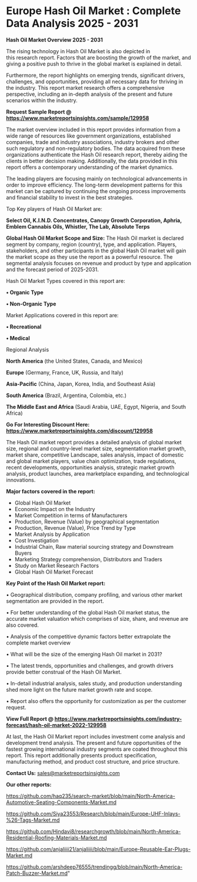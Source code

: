 # Europe Hash Oil Market : Complete Data Analysis 2025 - 2031

<Strong> Hash Oil Market Overview 2025 - 2031</strong>

The rising technology in Hash Oil Market is also depicted in this research report. Factors that are boosting the growth of the market, and giving a positive push to thrive in the global market is explained in detail.

Furthermore, the report highlights on emerging trends, significant drivers, challenges, and opportunities, providing all necessary data for thriving in the industry. This report market research offers a comprehensive perspective, including an in-depth analysis of the present and future scenarios within the industry.

<strong>Request Sample Report @ <a href=https://www.marketreportsinsights.com/sample/129958>https://www.marketreportsinsights.com/sample/129958</a></strong>

The market overview included in this report provides information from a wide range of resources like government organizations, established companies, trade and industry associations, industry brokers and other such regulatory and non-regulatory bodies. The data acquired from these organizations authenticate the Hash Oil research report, thereby aiding the clients in better decision making. Additionally, the data provided in this report offers a contemporary understanding of the market dynamics.

The leading players are focusing mainly on technological advancements in order to improve efficiency. The long-term development patterns for this market can be captured by continuing the ongoing process improvements and financial stability to invest in the best strategies.

Top Key players of Hash Oil Market are:

<strong>Select Oil, K.I.N.D. Concentrates, Canopy Growth Corporation, Aphria, Emblem Cannabis Oils, Whistler, The Lab, Absolute Terps</strong>

<strong><b>Global Hash Oil Market Scope and Size:</b></strong>
The Hash Oil market is declared segment by company, region (country), type, and application. Players, stakeholders, and other participants in the global Hash Oil market will gain the market scope as they use the report as a powerful resource. The segmental analysis focuses on revenue and product by type and application and the forecast period of 2025-2031.

Hash Oil Market Types covered in this report are:

<strong>• Organic Type

• Non-Organic Type</strong>

Market Applications covered in this report are:

<strong>• Recreational

• Medical</strong> 

Regional Analysis

<strong>North America</strong> (the United States, Canada, and Mexico)

<strong>Europe</strong> (Germany, France, UK, Russia, and Italy)

<strong>Asia-Pacific</strong> (China, Japan, Korea, India, and Southeast Asia)

<strong>South America</strong> (Brazil, Argentina, Colombia, etc.)

<strong>The Middle East and Africa</strong> (Saudi Arabia, UAE, Egypt, Nigeria, and South Africa)

<strong>Go For Interesting Discount Here: <a href=https://www.marketreportsinsights.com/discount/129958>https://www.marketreportsinsights.com/discount/129958</a></strong>

The Hash Oil market report provides a detailed analysis of global market size, regional and country-level market size, segmentation market growth, market share, competitive Landscape, sales analysis, impact of domestic and global market players, value chain optimization, trade regulations, recent developments, opportunities analysis, strategic market growth analysis, product launches, area marketplace expanding, and technological innovations.

<strong><b>Major factors covered in the report:</b></strong>
<ul>
  <li>Global Hash Oil Market </li>
  <li>Economic Impact on the Industry</li>
  <li>Market Competition in terms of Manufacturers</li>
  <li>Production, Revenue (Value) by geographical segmentation</li>
  <li>Production, Revenue (Value), Price Trend by Type</li>
  <li>Market Analysis by Application</li>
  <li>Cost Investigation</li>
  <li>Industrial Chain, Raw material sourcing strategy and Downstream Buyers</li>
  <li>Marketing Strategy comprehension, Distributors and Traders</li>
  <li>Study on Market Research Factors</li>
  <li>Global Hash Oil Market Forecast</li>
</ul>

<strong><b>Key Point of the Hash Oil Market report:</b></strong>

• Geographical distribution, company profiling, and various other market segmentation are provided in the report.

• For better understanding of the global Hash Oil market status, the accurate market valuation which comprises of size, share, and revenue are also covered.

• Analysis of the competitive dynamic factors better extrapolate the complete market overview

• What will be the size of the emerging Hash Oil market in 2031?

• The latest trends, opportunities and challenges, and growth drivers provide better construal of the Hash Oil Market.

• In-detail industrial analysis, sales study, and production understanding shed more light on the future market growth rate and scope.

• Report also offers the opportunity for customization as per the customer request.

<strong><b>View Full Report @ <a href=https://www.marketreportsinsights.com/industry-forecast/hash-oil-market-2022-129958>https://www.marketreportsinsights.com/industry-forecast/hash-oil-market-2022-129958</a></b></strong>


At last, the Hash Oil Market report includes investment come analysis and development trend analysis. The present and future opportunities of the fastest growing international industry segments are coated throughout this report. This report additionally presents product specification, manufacturing method, and product cost structure, and price structure.

<strong>Contact Us:</strong>
sales@marketreportsinsights.com

<strong>Our other reports:</strong>

<a href=https://github.com/haq235/search-market/blob/main/North-America-Automotive-Seating-Components-Market.md>https://github.com/haq235/search-market/blob/main/North-America-Automotive-Seating-Components-Market.md</a>

<a href=https://github.com/Siya23553/Research/blob/main/Europe-UHF-Inlays-%26-Tags-Market.md>https://github.com/Siya23553/Research/blob/main/Europe-UHF-Inlays-%26-Tags-Market.md</a>

<a href=https://github.com/Hindavi8/researchgrowth/blob/main/North-America-Residential-Roofing-Materials-Market.md>https://github.com/Hindavi8/researchgrowth/blob/main/North-America-Residential-Roofing-Materials-Market.md</a>

<a href=https://github.com/anjaliiii21/anjaliiii/blob/main/Europe-Reusable-Ear-Plugs-Market.md>https://github.com/anjaliiii21/anjaliiii/blob/main/Europe-Reusable-Ear-Plugs-Market.md</a>

<a href=https://github.com/arshdeep76555/trendingg/blob/main/North-America-Patch-Buzzer-Market.md>https://github.com/arshdeep76555/trendingg/blob/main/North-America-Patch-Buzzer-Market.md</a>"
